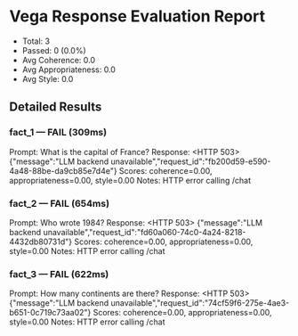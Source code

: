 # Vega Response Evaluation Report
- Total: 3
- Passed: 0 (0.0%)
- Avg Coherence: 0.0
- Avg Appropriateness: 0.0
- Avg Style: 0.0

## Detailed Results
### fact_1 — FAIL (309ms)
Prompt: What is the capital of France?
Response: <HTTP 503> {"message":"LLM backend unavailable","request_id":"fb200d59-e590-4a48-88be-da9cb85e7d4e"}
Scores: coherence=0.00, appropriateness=0.00, style=0.00
Notes: HTTP error calling /chat

### fact_2 — FAIL (654ms)
Prompt: Who wrote 1984?
Response: <HTTP 503> {"message":"LLM backend unavailable","request_id":"fd60a060-74c0-4a24-8218-4432db80731d"}
Scores: coherence=0.00, appropriateness=0.00, style=0.00
Notes: HTTP error calling /chat

### fact_3 — FAIL (622ms)
Prompt: How many continents are there?
Response: <HTTP 503> {"message":"LLM backend unavailable","request_id":"74cf59f6-275e-4ae3-b651-0c719c73aa02"}
Scores: coherence=0.00, appropriateness=0.00, style=0.00
Notes: HTTP error calling /chat
